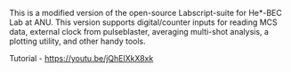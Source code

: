 This is a modified version of the open-source Labscript-suite for He*-BEC Lab at ANU. 
This version supports digital/counter inputs for reading MCS data, external clock from pulseblaster, averaging multi-shot analysis, a plotting utility, and other handy tools.

Tutorial - https://youtu.be/jQhElXkX8xk
